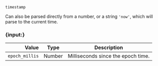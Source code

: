 `timestamp`

Can also be parsed directly from a number, or a string `'now'`, which will parse to the current time.


### {input:}

| Value          | Type   | Description                        |
|---------------:|--------|------------------------------------|
| `epoch_millis` | Number | Milliseconds since the epoch time. |